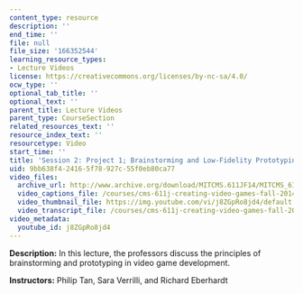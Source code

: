 ```yaml
---
content_type: resource
description: ''
end_time: ''
file: null
file_size: '166352544'
learning_resource_types:
- Lecture Videos
license: https://creativecommons.org/licenses/by-nc-sa/4.0/
ocw_type: ''
optional_tab_title: ''
optional_text: ''
parent_title: Lecture Videos
parent_type: CourseSection
related_resources_text: ''
resource_index_text: ''
resourcetype: Video
start_time: ''
title: 'Session 2: Project 1; Brainstorming and Low-Fidelity Prototyping'
uid: 9bb638f4-2416-5f78-927c-55f0eb80ca77
video_files:
  archive_url: http://www.archive.org/download/MITCMS.611JF14/MITCMS_611JF14_lec02_300k.mp4
  video_captions_file: /courses/cms-611j-creating-video-games-fall-2014/7655ca686aae547780443e00211353ff_j8ZGpRo8jd4.vtt
  video_thumbnail_file: https://img.youtube.com/vi/j8ZGpRo8jd4/default.jpg
  video_transcript_file: /courses/cms-611j-creating-video-games-fall-2014/f7f21fd68c207fb19f3e2a5c41508c8a_j8ZGpRo8jd4.pdf
video_metadata:
  youtube_id: j8ZGpRo8jd4
---
```


**Description:** In this lecture, the professors discuss the principles of brainstorming and prototyping in video game development.

**Instructors:** Philip Tan, Sara Verrilli, and Richard Eberhardt

